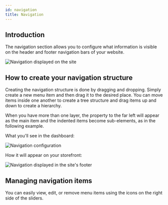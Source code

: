 ```yaml
---
id: navigation
title: Navigation
---
```

## Introduction

The navigation section allows you to configure what information is visible on the header and footer navigation bars of your website. 

![Navigation displayed on the site](assets/dashboard-config/20.png)


## How to create your navigation structure

Creating the navigation structure is done by dragging and dropping. Simply create a new menu item and then drag it to the desired place. You can move items inside one another to create a tree structure and drag items up and down to create a hierarchy.

When you have more than one layer, the property to the far left will appear as the main item and the indented items become sub-elements, as in the following example.

What you'll see in the dashboard:

![Navigation configuration](assets/dashboard-config/21.png)

How it will appear on your storefront:

![Navigation displayed in the site's footer](assets/dashboard-config/22.png)


## Managing navigation items

You can easily view, edit, or remove menu items using the icons on the right side of the sliders. 
